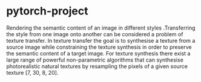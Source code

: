 # pytorch-project
Rendering the semantic content of an image in different styles .Transferring the style from one image onto another can be considered a problem of texture transfer. In texture transfer the goal is to synthesise a texture from a source image while constraining the texture synthesis in order to preserve the semantic content of a target image. For texture synthesis there exist a large range of powerful non-parametric algorithms that can synthesise photorealistic natural textures by resampling the pixels of a given source texture [7, 30, 8, 20].
